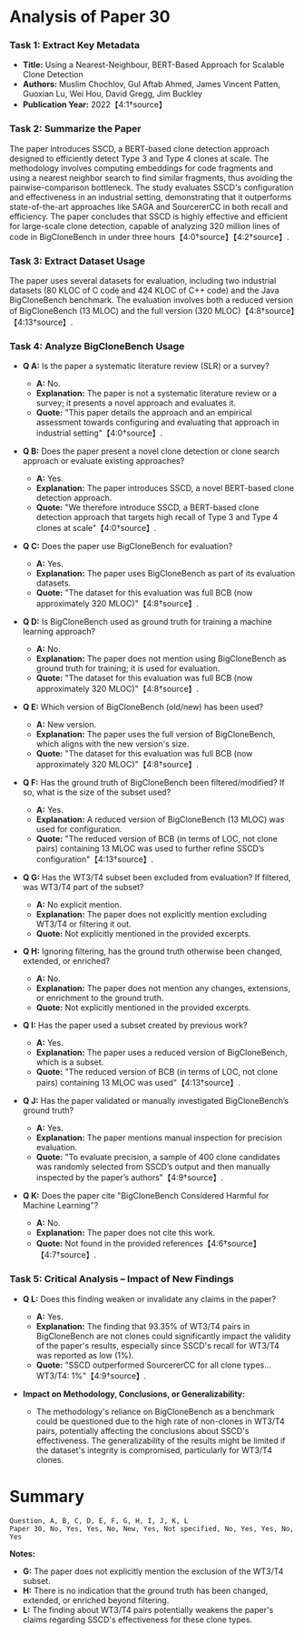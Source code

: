 # Analysis of Paper 30

### Task 1: Extract Key Metadata

- **Title:** Using a Nearest-Neighbour, BERT-Based Approach for Scalable Clone Detection
- **Authors:** Muslim Chochlov, Gul Aftab Ahmed, James Vincent Patten, Guoxian Lu, Wei Hou, David Gregg, Jim Buckley
- **Publication Year:** 2022【4:1†source】

### Task 2: Summarize the Paper

The paper introduces SSCD, a BERT-based clone detection approach designed to efficiently detect Type 3 and Type 4 clones at scale. The methodology involves computing embeddings for code fragments and using a nearest neighbor search to find similar fragments, thus avoiding the pairwise-comparison bottleneck. The study evaluates SSCD's configuration and effectiveness in an industrial setting, demonstrating that it outperforms state-of-the-art approaches like SAGA and SourcererCC in both recall and efficiency. The paper concludes that SSCD is highly effective and efficient for large-scale clone detection, capable of analyzing 320 million lines of code in BigCloneBench in under three hours【4:0†source】【4:2†source】.

### Task 3: Extract Dataset Usage

The paper uses several datasets for evaluation, including two industrial datasets (80 KLOC of C code and 424 KLOC of C++ code) and the Java BigCloneBench benchmark. The evaluation involves both a reduced version of BigCloneBench (13 MLOC) and the full version (320 MLOC)【4:8†source】【4:13†source】.

### Task 4: Analyze BigCloneBench Usage

- **Q A:** Is the paper a systematic literature review (SLR) or a survey?
  - **A:** No.
  - **Explanation:** The paper is not a systematic literature review or a survey; it presents a novel approach and evaluates it.
  - **Quote:** "This paper details the approach and an empirical assessment towards configuring and evaluating that approach in industrial setting"【4:0†source】.

- **Q B:** Does the paper present a novel clone detection or clone search approach or evaluate existing approaches?
  - **A:** Yes.
  - **Explanation:** The paper introduces SSCD, a novel BERT-based clone detection approach.
  - **Quote:** "We therefore introduce SSCD, a BERT-based clone detection approach that targets high recall of Type 3 and Type 4 clones at scale"【4:0†source】.

- **Q C:** Does the paper use BigCloneBench for evaluation?
  - **A:** Yes.
  - **Explanation:** The paper uses BigCloneBench as part of its evaluation datasets.
  - **Quote:** "The dataset for this evaluation was full BCB (now approximately 320 MLOC)"【4:8†source】.

- **Q D:** Is BigCloneBench used as ground truth for training a machine learning approach?
  - **A:** No.
  - **Explanation:** The paper does not mention using BigCloneBench as ground truth for training; it is used for evaluation.
  - **Quote:** "The dataset for this evaluation was full BCB (now approximately 320 MLOC)"【4:8†source】.

- **Q E:** Which version of BigCloneBench (old/new) has been used?
  - **A:** New version.
  - **Explanation:** The paper uses the full version of BigCloneBench, which aligns with the new version's size.
  - **Quote:** "The dataset for this evaluation was full BCB (now approximately 320 MLOC)"【4:8†source】.

- **Q F:** Has the ground truth of BigCloneBench been filtered/modified? If so, what is the size of the subset used?
  - **A:** Yes.
  - **Explanation:** A reduced version of BigCloneBench (13 MLOC) was used for configuration.
  - **Quote:** "The reduced version of BCB (in terms of LOC, not clone pairs) containing 13 MLOC was used to further refine SSCD’s configuration"【4:13†source】.

- **Q G:** Has the WT3/T4 subset been excluded from evaluation? If filtered, was WT3/T4 part of the subset?
  - **A:** No explicit mention.
  - **Explanation:** The paper does not explicitly mention excluding WT3/T4 or filtering it out.
  - **Quote:** Not explicitly mentioned in the provided excerpts.

- **Q H:** Ignoring filtering, has the ground truth otherwise been changed, extended, or enriched?
  - **A:** No.
  - **Explanation:** The paper does not mention any changes, extensions, or enrichment to the ground truth.
  - **Quote:** Not explicitly mentioned in the provided excerpts.

- **Q I:** Has the paper used a subset created by previous work?
  - **A:** Yes.
  - **Explanation:** The paper uses a reduced version of BigCloneBench, which is a subset.
  - **Quote:** "The reduced version of BCB (in terms of LOC, not clone pairs) containing 13 MLOC was used"【4:13†source】.

- **Q J:** Has the paper validated or manually investigated BigCloneBench’s ground truth?
  - **A:** Yes.
  - **Explanation:** The paper mentions manual inspection for precision evaluation.
  - **Quote:** "To evaluate precision, a sample of 400 clone candidates was randomly selected from SSCD’s output and then manually inspected by the paper’s authors"【4:9†source】.

- **Q K:** Does the paper cite "BigCloneBench Considered Harmful for Machine Learning"?
  - **A:** No.
  - **Explanation:** The paper does not cite this work.
  - **Quote:** Not found in the provided references【4:6†source】【4:7†source】.

### Task 5: Critical Analysis – Impact of New Findings

- **Q L:** Does this finding weaken or invalidate any claims in the paper?
  - **A:** Yes.
  - **Explanation:** The finding that 93.35% of WT3/T4 pairs in BigCloneBench are not clones could significantly impact the validity of the paper's results, especially since SSCD's recall for WT3/T4 was reported as low (1%).
  - **Quote:** "SSCD outperformed SourcererCC for all clone types... WT3/T4: 1%"【4:9†source】.

- **Impact on Methodology, Conclusions, or Generalizability:**
  - The methodology's reliance on BigCloneBench as a benchmark could be questioned due to the high rate of non-clones in WT3/T4 pairs, potentially affecting the conclusions about SSCD's effectiveness. The generalizability of the results might be limited if the dataset's integrity is compromised, particularly for WT3/T4 clones.

# Summary

```plaintext
Question, A, B, C, D, E, F, G, H, I, J, K, L
Paper 30, No, Yes, Yes, No, New, Yes, Not specified, No, Yes, Yes, No, Yes
```

**Notes:**
- **G:** The paper does not explicitly mention the exclusion of the WT3/T4 subset.
- **H:** There is no indication that the ground truth has been changed, extended, or enriched beyond filtering.
- **L:** The finding about WT3/T4 pairs potentially weakens the paper's claims regarding SSCD's effectiveness for these clone types.
